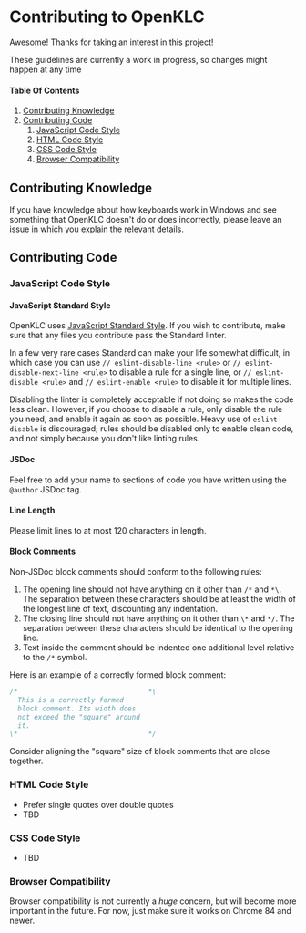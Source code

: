 # Contributing to OpenKLC

Awesome! Thanks for taking an interest in this project!

These guidelines are currently a work in progress, so changes might happen at any time

#### Table Of Contents

1. [Contributing Knowledge](#Contributing-Knowledge)
2. [Contributing Code](#Contributing-Code)
   1. [JavaScript Code Style](#JavaScript-Code-Style) 
   2. [HTML Code Style](#HTML-Code-Style) 
   3. [CSS Code Style](#CSS-Code-Style) 
   4. [Browser Compatibility](#Browser-Compatibility) 

## Contributing Knowledge

If you have knowledge about how keyboards work in Windows and see something that OpenKLC doesn't do or does incorrectly, please leave an issue in which you explain the relevant details.

## Contributing Code

### JavaScript Code Style

#### JavaScript Standard Style

OpenKLC uses [JavaScript Standard Style](https://standardjs.com/). If you wish to contribute, make sure that any files you contribute pass the Standard linter.

In a few very rare cases Standard can make your life somewhat difficult, in which case you can use `// eslint-disable-line <rule>` or `// eslint-disable-next-line <rule>` to disable a rule for a single line, or `// eslint-disable <rule>` and `// eslint-enable <rule>` to disable it for multiple lines.

Disabling the linter is completely acceptable if not doing so makes the code less clean. However, if you choose to disable a rule, only disable the rule you need, and enable it again as soon as possible. Heavy use of `eslint-disable` is discouraged; rules should be disabled only to enable clean code, and not simply because you don't like linting rules.

#### JSDoc

Feel free to add your name to sections of code you have written using the `@author` JSDoc tag.

#### Line Length

Please limit lines to at most 120 characters in length.

#### Block Comments

Non-JSDoc block comments should conform to the following rules:

1. The opening line should not have anything on it other than `/*` and `*\`. The separation between these characters should be at least the width of the longest line of text, discounting any indentation.
2. The closing line should not have anything on it other than `\*` and `*/`. The separation between these characters should be identical to the opening line.
3. Text inside the comment should be indented one additional level relative to the `/*` symbol.

Here is an example of a correctly formed block comment:

```js
/*                                *\
  This is a correctly formed
  block comment. Its width does
  not exceed the "square" around
  it.
\*                                */
```

Consider aligning the "square" size of block comments that are close together.

### HTML Code Style

* Prefer single quotes over double quotes
* TBD

### CSS Code Style

* TBD

### Browser Compatibility

Browser compatibility is not currently a *huge* concern, but will become more important in the future. For now, just make sure it works on Chrome 84 and newer.
